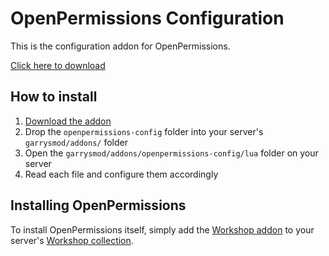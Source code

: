 # OpenPermissions Configuration

This is the configuration addon for OpenPermissions.

[Click here to download](https://github.com/GmodAdminSuite/OpenPermissions-Config/archive/master.zip)

## How to install

1. [Download the addon](https://github.com/GmodAdminSuite/config/archive/master.zip)
2. Drop the `openpermissions-config` folder into your server's `garrysmod/addons/` folder
3. Open the `garrysmod/addons/openpermissions-config/lua` folder on your server
4. Read each file and configure them accordingly

## Installing OpenPermissions

To install OpenPermissions itself, simply add the [Workshop addon](https://steamcommunity.com/sharedfiles/filedetails/?id=1595317397) to your server's [Workshop collection](http://wiki.garrysmod.com/page/Workshop_for_Dedicated_Servers).